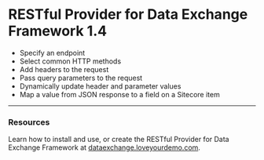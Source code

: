 RESTful Provider for Data Exchange Framework 1.4
=====

   * Specify an endpoint
   * Select common HTTP methods 
   * Add headers to the request
   * Pass query parameters to the request
   * Dynamically update header and parameter values
   * Map a value from JSON response to a field on a Sitecore item

---

### Resources

Learn how to install and use, or create the RESTful Provider for Data Exchange Framework
at [dataexchange.loveyourdemo.com](http://dataexchange.loveyourdemo.com).
